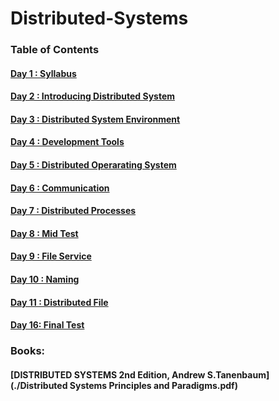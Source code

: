 # Distributed-Systems
### Table of Contents

#### [Day    1 : Syllabus](./README.md)
#### [Day    2 : Introducing Distributed System](./README.md)
#### [Day    3 : Distributed System Environment](./README.md)
#### [Day    4 : Development Tools](./README.md)
#### [Day    5 : Distributed Operarating System](./README.md)
#### [Day    6 : Communication](./README.md)
#### [Day    7 : Distributed Processes](./README.md)
#### [Day    8 : Mid Test](./README.md)
#### [Day    9 : File Service](./README.md)
#### [Day  10 : Naming](./README.md)
#### [Day  11 : Distributed File](./README.md)
#### [Day  16:  Final Test](./README.md)

### Books:
#### [DISTRIBUTED SYSTEMS 2nd Edition, Andrew S.Tanenbaum](./Distributed Systems Principles and Paradigms.pdf)
